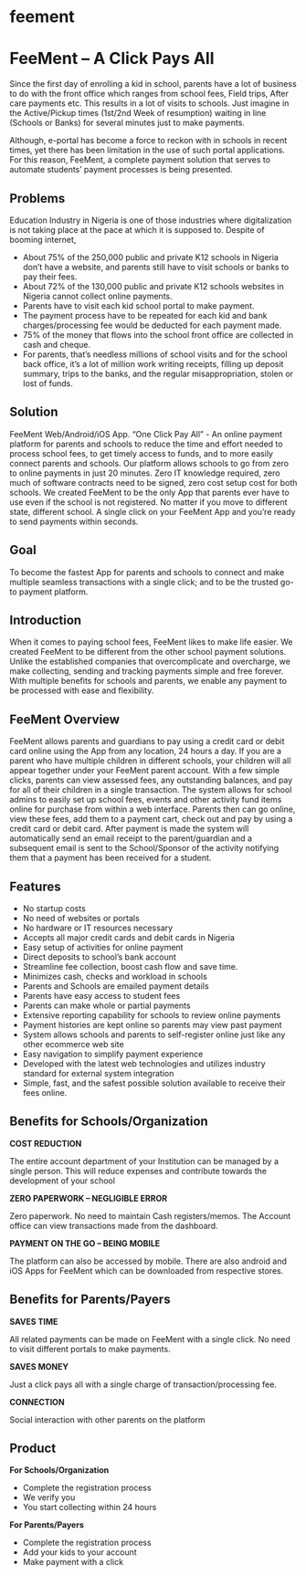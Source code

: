 # feement
 
# **FeeMent – A Click Pays All**
Since the first day of enrolling a kid in school, parents have a lot of business to do with the front office which ranges from school fees, Field trips, After care payments etc. This results in a lot of visits to schools. Just imagine in the Active/Pickup times (1st/2nd Week of resumption) waiting in line (Schools or Banks) for several minutes just to make payments.

Although, e-portal has become a force to reckon with in schools in recent times, yet there has been limitation in the use of such portal applications. For this reason, FeeMent, a complete payment solution that serves to automate students’ payment processes is being presented.

## **Problems**
Education Industry in Nigeria is one of those industries where digitalization is not taking place at the pace at which it is supposed to. Despite of booming internet, 
- About 75% of the 250,000 public and private K12 schools in Nigeria don’t have a website, and parents still have to visit schools or banks to pay their fees.
- About 72% of the 130,000 public and private K12 schools websites in Nigeria cannot collect online payments.
- Parents have to visit each kid school portal to make payment.
- The payment process have to be repeated for each kid and bank charges/processing fee would be deducted for each payment made.
- 75% of the money that flows into the school front office are collected in cash and cheque.
- For parents, that’s needless millions of school visits and for the school back office, it’s a lot of million work writing receipts, filling up deposit summary, trips to the banks, and the regular misappropriation, stolen or lost of funds.

## **Solution**
FeeMent Web/Android/iOS App. “One Click Pay All” - An online payment platform for parents and schools to reduce the time and effort needed to process school fees, to get timely access to funds, and to more easily connect parents and schools.
Our platform allows schools to go from zero to online payments in just 20 minutes. Zero IT knowledge required, zero much of software contracts need to be signed, zero cost setup cost for both schools.
We created FeeMent to be the only App that parents ever have to use even if the school is not registered. No matter if you move to different state, different school. A single click on your FeeMent App and you’re ready to send payments within seconds.

## **Goal**
To become the fastest App for parents and schools to connect and make multiple seamless transactions with a single click; and to be the trusted go-to payment platform.

## **Introduction**
When it comes to paying school fees, FeeMent likes to make life easier. We created FeeMent to be different from the other school payment solutions. Unlike the established companies that overcomplicate and overcharge, we make collecting, sending and tracking payments simple and free forever.
With multiple benefits for schools and parents, we enable any payment to be processed with ease and flexibility.
 
## **FeeMent Overview**
FeeMent allows parents and guardians to pay using a credit card or debit card online using the App from any location, 24 hours a day. If you are a parent who have multiple children in different schools, your children will all appear together under your FeeMent parent account.  With a few simple clicks, parents can view assessed fees, any outstanding balances, and pay for all of their children in a single transaction.
The system allows for school admins to easily set up school fees, events and other activity fund items online for purchase from within a web interface. Parents then can go online, view these fees, add them to a payment cart, check out and pay by using a credit card or debit card. After payment is made the system will automatically send an email receipt to the parent/guardian and a subsequent email is sent to the School/Sponsor of the activity notifying them that a payment has been received for a student. 

## **Features**

- No startup costs
- No need of websites or portals
- No hardware or IT resources necessary
- Accepts all major credit cards and debit cards in Nigeria
- Easy setup of activities for online payment
- Direct deposits to school’s bank account 
- Streamline fee collection, boost cash flow and save time.
- Minimizes cash, checks and workload in schools
- Parents and Schools are emailed payment details
- Parents have easy access to student fees 
- Parents can make whole or partial payments 
- Extensive reporting capability for schools to review online payments 
- Payment histories are kept online so parents may view past payment 
- System allows schools and parents to self-register online just like any other ecommerce web site
- Easy navigation to simplify payment experience 
- Developed with the latest web technologies and utilizes industry standard for external system integration
- Simple, fast, and the safest possible solution available to receive their fees online. 

## **Benefits for Schools/Organization**

**COST REDUCTION** 

The entire account department of your Institution can be managed by a single person. This will reduce expenses and contribute towards the development of your school

**ZERO PAPERWORK – NEGLIGIBLE ERROR**

Zero paperwork. No need to maintain Cash registers/memos. The Account office can view transactions made from the dashboard. 

**PAYMENT ON THE GO – BEING MOBILE** 

The platform can also be accessed by mobile. There are also android and iOS Apps for FeeMent which can be downloaded from respective stores. 

## **Benefits for Parents/Payers**

**SAVES TIME**

All related payments can be made on FeeMent with a single click. No need to visit different portals to make payments.

**SAVES MONEY**

Just a click pays all with a single charge of transaction/processing fee.

**CONNECTION**

Social interaction with other parents on the platform

## **Product**
**For Schools/Organization**
- Complete the registration process 
- We verify you 
- You start collecting within 24 hours 

**For Parents/Payers**
- Complete the registration process
- Add your kids to your account
- Make payment with a click
